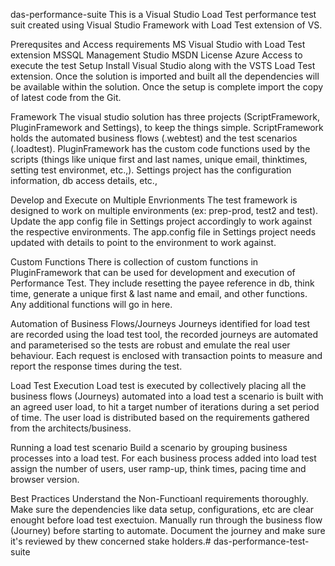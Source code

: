 das-performance-suite
This is a Visual Studio Load Test performance test suit created using Visual Studio Framework with Load Test extension of VS.

Prerequsites and Access requirements
MS Visual Studio with Load Test extension
MSSQL Management Studio
MSDN License
Azure Access to execute the test
Setup
Install Visual Studio along with the VSTS Load Test extension. Once the solution is imported and built all the dependencies will be available within the solution. Once the setup is complete import the copy of latest code from the Git.

Framework
The visual studio solution has three projects (ScriptFramework, PluginFramework and Settings), to keep the things simple. ScriptFramework holds the automated business flows (.webtest) and the test scenarios (.loadtest). PluginFramework has the custom code functions used by the scripts (things like unique first and last names, unique email, thinktimes, setting test environmet, etc.,). Settings project has the configuration information, db access details, etc.,

Develop and Execute on Multiple Envrionments
The test framework is designed to work on multiple environments (ex: prep-prod, test2 and test). Update the app config file in Settings project accordingly to work against the respective environments. The app.config file in Settings project needs updated with details to point to the environment to work against.

Custom Functions
There is collection of custom functions in PluginFramework that can be used for development and execution of Performance Test. They include resetting the payee reference in db, think time, generate a unique first & last name and email, and other functions. Any additional functions will go in here.

Automation of Business Flows/Journeys
Journeys identified for load test are recorded using the load test tool, the recorded journeys are automated and parameterised so the tests are robust and emulate the real user behaviour. Each request is enclosed with transaction points to measure and report the response times during the test.

Load Test Execution
Load test is executed by collectively placing all the business flows (Journeys) automated into a load test a scenario is built with an agreed user load, to hit a target number of iterations during a set period of time. The user load is distributed based on the requirements gathered from the architects/business.

Running a load test scenario
Build a scenario by grouping business processes into a load test. For each business process added into load test assign the number of users, user ramp-up, think times, pacing time and browser version.

Best Practices
Understand the Non-Functioanl requirements thoroughly. Make sure the dependencies like data setup, configurations, etc are clear enought before load test exectuion. Manually run through the business flow (Journey) before starting to automate. Document the journey and make sure it's reviewed by thew concerned stake holders.# das-performance-test-suite
